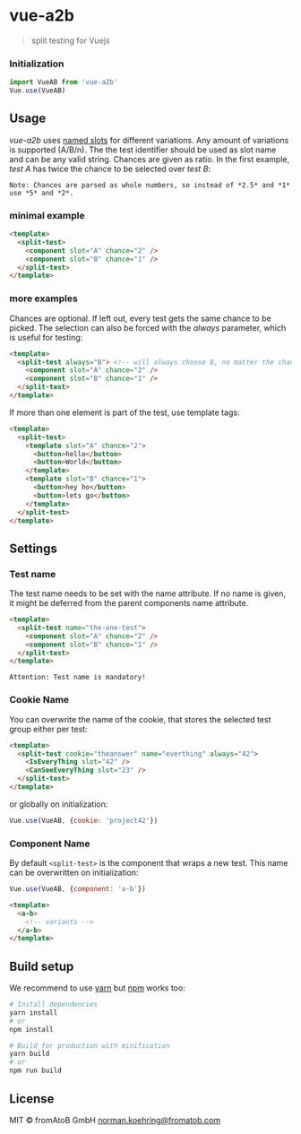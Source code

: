 # vue-a2b

> split testing for Vuejs

### Initialization
``` js
import VueAB from 'vue-a2b'
Vue.use(VueAB)
```

## Usage 

*vue-a2b* uses [named slots](https://vuejs.org/v2/guide/components.html#Named-Slots) for different variations.
Any amount of variations is supported (A/B/n). The the test identifier should be used as slot name and can be any valid string.
Chances are given as ratio. In the first example, *test A* has twice the chance to be selected over *test B*:

    Note: Chances are parsed as whole numbers, so instead of *2.5* and *1* use *5* and *2*.

### minimal example

``` html
<template>
  <split-test>
    <component slot="A" chance="2" />
    <component slot="B" chance="1" />
  </split-test>
</template>
```

### more examples

Chances are optional. If left out, every test gets the same chance to be picked.
The selection can also be forced with the *always* parameter, which is useful for testing:

``` html
<template>
  <split-test always="B"> <!-- will always choose B, no matter the chances -->
    <component slot="A" chance="2" />
    <component slot="B" chance="1" />
  </split-test>
</template>
```

If more than one element is part of the test, use template tags:

``` html
<template>
  <split-test>
    <template slot="A" chance="2">
      <button>hello</button>
      <button>World</button>
    </template>
    <template slot="B" chance="1">
      <button>hey ho</button>
      <button>lets go</button>
    </template>
  </split-test>
</template>
```

## Settings

### Test name

The test name needs to be set with the name attribute. If no name is given,
it might be deferred from the parent components name attribute.

``` html
<template>
  <split-test name="the-one-test">
    <component slot="A" chance="2" />
    <component slot="B" chance="1" />
  </split-test>
</template>
```

    Attention: Test name is mandatory!

### Cookie Name

You can overwrite the name of the cookie, that stores the selected test group either per test:

``` html
<template>
  <split-test cookie="theanswer" name="everthing" always="42">
    <IsEveryThing slot="42" />
    <CanSeeEveryThing slot="23" />
  </split-test>
</template>
```

or globally on initialization:

``` js
Vue.use(VueAB, {cookie: 'project42'})
```

### Component Name

By default `<split-test>` is the component that wraps a new test. This name can be overwritten on initialization:

``` js
Vue.use(VueAB, {component: 'a-b'})
```
``` html
<template>
  <a-b>
    <!-- variants -->
  </a-b>
</template>
```

## Build setup

We recommend to use [yarn](https://yarnpkg.com) but [npm](https://www.npmjs.com/) works too:

``` bash
# Install dependencies
yarn install
# or
npm install

# Build for production with minification
yarn build
# or
npm run build
```

## License

MIT © fromAtoB GmbH <norman.koehring@fromatob.com>

